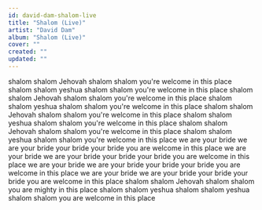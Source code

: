 ```yaml
---
id: david-dam-shalom-live
title: "Shalom (Live)"
artist: "David Dam"
album: "Shalom (Live)"
cover: ""
created: ""
updated: ""
---
```


shalom shalom Jehovah shalom
shalom you're welcome in this place
shalom shalom yeshua shalom
 shalom you're welcome in this place
shalom shalom Jehovah shalom
shalom you're welcome in this place
shalom shalom yeshua shalom
 shalom you're welcome in this place
shalom shalom Jehovah shalom
shalom you're welcome in this place
shalom shalom yeshua shalom
 shalom you're welcome in this place
shalom shalom Jehovah shalom
shalom you're welcome in this place
shalom shalom yeshua shalom
 shalom you're welcome in this place
we are your bride
we are your bride  your bride your bride
you are welcome in this place
we are your bride
we are your bride  your bride your bride
you are welcome in this place
we are your bride
we are your bride  your bride your bride
you are welcome in this place
we are your bride
we are your bride  your bride your bride
you are welcome in this place
shalom shalom Jehovah shalom
shalom you are mighty in this place
shalom shalom yeshua shalom
shalom yeshua shalom
shalom you are welcome in this place